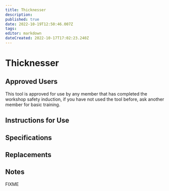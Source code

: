 ```yaml
---
title: Thicknesser
description: 
published: true
date: 2022-10-19T12:50:46.007Z
tags: 
editor: markdown
dateCreated: 2022-10-17T17:02:23.240Z
---
```


# Thicknesser

## Approved Users

This tool is approved for use by any member that has completed the workshop safety induction, if you have not used the tool before, ask another member for basic training.

## Instructions for Use

## Specifications

## Replacements

## Notes

FIXME
